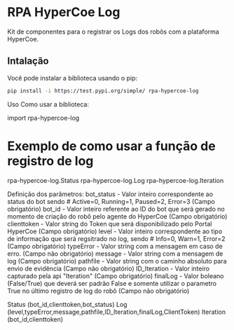 # RPA HyperCoe Log

Kit de componentes para o registrar os Logs dos robôs com a plataforma HyperCoe.

## Intalação
Você pode instalar a biblioteca usando o pip:

```bash
pip install -i https://test.pypi.org/simple/ rpa-hypercoe-log
```

Uso
Como usar a biblioteca:

import rpa-hypercoe-log

# Exemplo de como usar a função de registro de log
rpa-hypercoe-log.Status
rpa-hypercoe-log.Log
rpa-hypercoe-log.Iteration

Definição dos parâmetros:
bot_status - Valor inteiro correspondente ao status do bot sendo # Active=0, Running=1, Paused=2, Error=3 (Campo obrigatório)
bot_id - Valor inteiro referente ao ID do bot que será gerado no momento de criação do robô pelo agente do HyperCoe (Campo obrigatório)
clienttoken - Valor string do Token que será disponibilizado pelo Portal HyperCoe (Campo obrigatório)
level - Valor inteiro correspondente ao tipo de informação que será regsitrado no log, sendo # Info=0, Warn=1, Error=2 (Campo obrigatório)
typeError - Valor string com a mensagem em caso de erro. (Campo não obrigatório)
message - Valor string com a mensagem de log (Campo obrigatório)
pathfile - Valor string com o caminho absoluto para envio de evidência (Campo não obrigatório)
ID_Iteration - Valor inteiro capturado pela api "Iteration" (Campo obrigatório)
finalLog - Valor boleano (False/True) que deverá ser padrão False e somente utilizar o parametro True no último registro de log do robô (Campo não obrigatório)

Status (bot_id,clienttoken,bot_status)
Log (level,typeError,message,pathfile,ID_Iteration,finalLog,ClientToken)
Iteration (bot_id,clienttoken)
